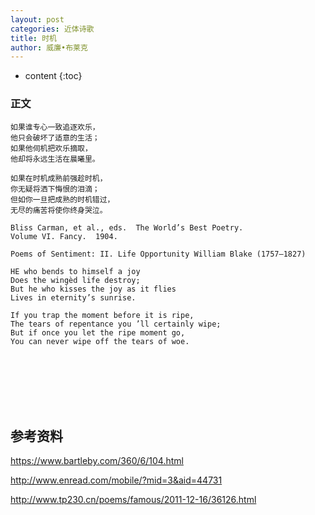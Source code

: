 ```yaml
---
layout: post
categories: 近体诗歌
title: 时机
author: 威廉•布莱克
---
```

* content
{:toc}

### 正文

```
如果谁专心一致追逐欢乐，
他只会破坏了适意的生活；
如果他伺机把欢乐摘取，
他却将永远生活在晨曦里。

如果在时机成熟前强趁时机，
你无疑将洒下悔恨的泪滴；
但如你一旦把成熟的时机错过，
无尽的痛苦将使你终身哭泣。 
```

```
Bliss Carman, et al., eds.  The World’s Best Poetry.
Volume VI. Fancy.  1904.
 
Poems of Sentiment: II. Life Opportunity William Blake (1757–1827)
 
HE who bends to himself a joy    
Does the wingèd life destroy;    
But he who kisses the joy as it flies    
Lives in eternity’s sunrise.    
 
If you trap the moment before it is ripe,            
The tears of repentance you ’ll certainly wipe;    
But if once you let the ripe moment go,    
You can never wipe off the tears of woe.    
```

<br/><br/><br/><br/><br/>
## 参考资料

<https://www.bartleby.com/360/6/104.html>

<http://www.enread.com/mobile/?mid=3&aid=44731>

<http://www.tp230.cn/poems/famous/2011-12-16/36126.html>
